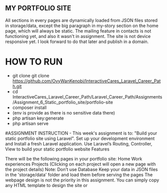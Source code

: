 ## MY PORTFOLIO SITE

All sections in every pages are dynamically loaded from JSON files stored in storage/data, except the big paragraph in my-story section on the home page, which will always be static.
The mailing feature in contacts is not functioning yet, and also it wasn't in assignment.
The site is not device responsive yet. I look forward to do that later and publish in a domain.

# HOW TO RUN
* git clone git clone https://github.com/OvyWanKenobi/InteractiveCares_Laravel_Career_Path.git
* cd InteractiveCares_Laravel_Career_Path/Laravel_Career_Path/Assignments/Assignment_6_Static_portfolio_site/portfolio-site
* composer install
* (env is provide as there is no sensitive data there)
* php artisan key:generate
* php artisan serve





#ASSIGNMENT INSTRUCTION -
This week's assignment is to: "Build your static portfolio site using Laravel".
Set up your development environment and Install a fresh Laravel application.
Use Laravel’s Routing, Controller, View to build your static portfolio website
Features

There will be the following pages in your portfolio site:
Home
Work experiences
Projects (Clicking on each project will open a new page with the project details)
Note:
Don’t use Database
Keep your data in JSON files in the 'storage/data' folder and load them before serving the pages
The webpage design is not the priority in this assignment. You can simply copy any HTML template to design the site or 
